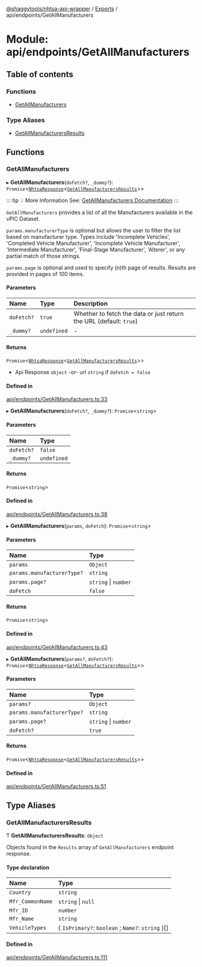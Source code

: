 [@shaggytools/nhtsa-api-wrapper](../index.md) / [Exports](../modules.md) / api/endpoints/GetAllManufacturers

# Module: api/endpoints/GetAllManufacturers

## Table of contents

### Functions

- [GetAllManufacturers](api_endpoints_GetAllManufacturers.md#getallmanufacturers)

### Type Aliases

- [GetAllManufacturersResults](api_endpoints_GetAllManufacturers.md#getallmanufacturersresults)

## Functions

### GetAllManufacturers

▸ **GetAllManufacturers**(`doFetch?`, `_dummy?`): `Promise`<[`NhtsaResponse`](api_types.md#nhtsaresponse)<[`GetAllManufacturersResults`](api_endpoints_GetAllManufacturers.md#getallmanufacturersresults)\>\>

::: tip :bulb: More Information
See: [GetAllManufacturers Documentation](/api/get-all-manufacturers)
:::

`GetAllManufacturers` provides a list of all the Manufacturers available in the vPIC Dataset.

`params.manufacturerType` is optional but allows the user to filter the list based on
manufacturer type. Types include 'Incomplete Vehicles', 'Completed Vehicle Manufacturer',
'Incomplete Vehicle Manufacturer', 'Intermediate Manufacturer', 'Final-Stage Manufacturer',
'Alterer', or any partial match of those strings.

`params.page` is optional and used to specify (n)th page of results. Results are provided in
pages of 100 items.

#### Parameters

| Name       | Type        | Description                                                        |
| :--------- | :---------- | :----------------------------------------------------------------- |
| `doFetch?` | `true`      | Whether to fetch the data or just return the URL (default: `true`) |
| `_dummy?`  | `undefined` | -                                                                  |

#### Returns

`Promise`<[`NhtsaResponse`](api_types.md#nhtsaresponse)<[`GetAllManufacturersResults`](api_endpoints_GetAllManufacturers.md#getallmanufacturersresults)\>\>

- Api Response `object`
  -or- url `string` if `doFetch = false`

#### Defined in

[api/endpoints/GetAllManufacturers.ts:33](https://github.com/ShaggyTech/nhtsa-api-wrapper/blob/main/packages/lib/src/api/endpoints/GetAllManufacturers.ts#L33)

▸ **GetAllManufacturers**(`doFetch?`, `_dummy?`): `Promise`<`string`\>

#### Parameters

| Name       | Type        |
| :--------- | :---------- |
| `doFetch?` | `false`     |
| `_dummy?`  | `undefined` |

#### Returns

`Promise`<`string`\>

#### Defined in

[api/endpoints/GetAllManufacturers.ts:38](https://github.com/ShaggyTech/nhtsa-api-wrapper/blob/main/packages/lib/src/api/endpoints/GetAllManufacturers.ts#L38)

▸ **GetAllManufacturers**(`params`, `doFetch`): `Promise`<`string`\>

#### Parameters

| Name                       | Type                 |
| :------------------------- | :------------------- |
| `params`                   | `Object`             |
| `params.manufacturerType?` | `string`             |
| `params.page?`             | `string` \| `number` |
| `doFetch`                  | `false`              |

#### Returns

`Promise`<`string`\>

#### Defined in

[api/endpoints/GetAllManufacturers.ts:43](https://github.com/ShaggyTech/nhtsa-api-wrapper/blob/main/packages/lib/src/api/endpoints/GetAllManufacturers.ts#L43)

▸ **GetAllManufacturers**(`params?`, `doFetch?`): `Promise`<[`NhtsaResponse`](api_types.md#nhtsaresponse)<[`GetAllManufacturersResults`](api_endpoints_GetAllManufacturers.md#getallmanufacturersresults)\>\>

#### Parameters

| Name                       | Type                 |
| :------------------------- | :------------------- |
| `params?`                  | `Object`             |
| `params.manufacturerType?` | `string`             |
| `params.page?`             | `string` \| `number` |
| `doFetch?`                 | `true`               |

#### Returns

`Promise`<[`NhtsaResponse`](api_types.md#nhtsaresponse)<[`GetAllManufacturersResults`](api_endpoints_GetAllManufacturers.md#getallmanufacturersresults)\>\>

#### Defined in

[api/endpoints/GetAllManufacturers.ts:51](https://github.com/ShaggyTech/nhtsa-api-wrapper/blob/main/packages/lib/src/api/endpoints/GetAllManufacturers.ts#L51)

## Type Aliases

### GetAllManufacturersResults

Ƭ **GetAllManufacturersResults**: `Object`

Objects found in the `Results` array of `GetAllManufacturers` endpoint response.

#### Type declaration

| Name             | Type                                              |
| :--------------- | :------------------------------------------------ |
| `Country`        | `string`                                          |
| `Mfr_CommonName` | `string` \| `null`                                |
| `Mfr_ID`         | `number`                                          |
| `Mfr_Name`       | `string`                                          |
| `VehicleTypes`   | { `IsPrimary?`: `boolean` ; `Name?`: `string` }[] |

#### Defined in

[api/endpoints/GetAllManufacturers.ts:111](https://github.com/ShaggyTech/nhtsa-api-wrapper/blob/main/packages/lib/src/api/endpoints/GetAllManufacturers.ts#L111)
